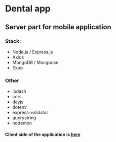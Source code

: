 # Dental app

## Server part for mobile application

### Stack:
- Node.js / Express.js
- Axios
- MongoDB / Mongoose
- Expo

### Other
- lodash
- cors
- dayjs
- dotenv
- express-validator
- querystring
- nodemon

#### Client side of the application is [here](https://github.com/Lingrode/diplomaProjectClient)
